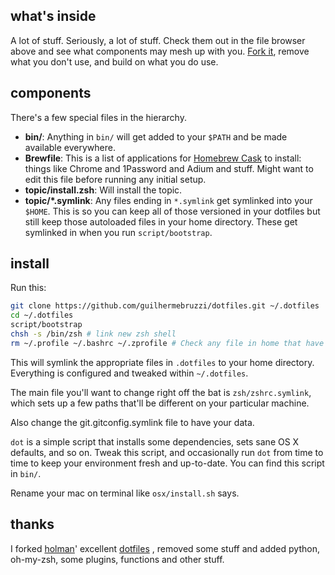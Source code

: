 ## what's inside

A lot of stuff. Seriously, a lot of stuff. Check them out in the file browser
above and see what components may mesh up with you.
[Fork it](https://github.com/guilhermebruzzi/dotfiles/fork), remove what you don't
use, and build on what you do use.

## components

There's a few special files in the hierarchy.

- **bin/**: Anything in `bin/` will get added to your `$PATH` and be made
  available everywhere.
- **Brewfile**: This is a list of applications for [Homebrew Cask](http://caskroom.io) to install: things like Chrome and 1Password and Adium and stuff. Might want to edit this file before running any initial setup.
- **topic/install.zsh**: Will install the topic.
- **topic/\*.symlink**: Any files ending in `*.symlink` get symlinked into
  your `$HOME`. This is so you can keep all of those versioned in your dotfiles
  but still keep those autoloaded files in your home directory. These get
  symlinked in when you run `script/bootstrap`.

## install

Run this:

```sh
git clone https://github.com/guilhermebruzzi/dotfiles.git ~/.dotfiles
cd ~/.dotfiles
script/bootstrap
chsh -s /bin/zsh # link new zsh shell
rm ~/.profile ~/.bashrc ~/.zprofile # Check any file in home that have a config other than your ~/.zshrc
```

This will symlink the appropriate files in `.dotfiles` to your home directory.
Everything is configured and tweaked within `~/.dotfiles`.

The main file you'll want to change right off the bat is `zsh/zshrc.symlink`,
which sets up a few paths that'll be different on your particular machine.

Also change the git.gitconfig.symlink file to have your data.

`dot` is a simple script that installs some dependencies, sets sane OS X
defaults, and so on. Tweak this script, and occasionally run `dot` from
time to time to keep your environment fresh and up-to-date. You can find
this script in `bin/`.

Rename your mac on terminal like `osx/install.sh` says.

## thanks

I forked [holman](http://github.com/holman)' excellent
[dotfiles](http://github.com/holman/dotfiles) , removed some stuff and added python, oh-my-zsh, some plugins, functions and other stuff.
